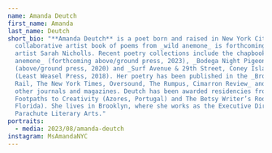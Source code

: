```yaml
---
name: Amanda Deutch
first_name: Amanda
last_name: Deutch
short_bio: "**Amanda Deutch** is a poet born and raised in New York City. A
  collaborative artist book of poems from _wild anemone_ is forthcoming from the
  artist Sarah Nicholls. Recent poetry collections include the chapbooks _wild
  anemone_ (forthcoming above/ground press, 2023), _Bodega Night Pigeon Riot_
  (above/ground press, 2020) and _Surf Avenue & 29th Street, Coney Island_
  (Least Weasel Press, 2018). Her poetry has been published in the _Brooklyn
  Rail, The New York Times, Oversound, The Rumpus, Cimarron Review_ and in many
  other journals and magazines. Deutch has been awarded residencies from
  Footpaths to Creativity (Azores, Portugal) and The Betsy Writer’s Room (Miami,
  Florida). She lives in Brooklyn, where she works as the Executive Director of
  Parachute Literary Arts."
portraits:
  - media: 2023/08/amanda-deutch
instagram: MsAmandaNYC
---
```


